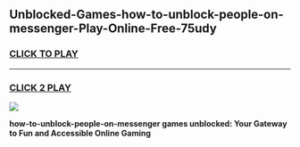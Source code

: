 
## Unblocked-Games-how-to-unblock-people-on-messenger-Play-Online-Free-75udy
<h3>
<a href="https://premium76.site?title=how-to-unblock-people-on-messenger&ref=26A">CLICK TO PLAY</a></h3>
<hr>

<h3>
<a href="https://premium76.site?title=how-to-unblock-people-on-messenger&ref=26A">CLICK 2 PLAY</a>
  
</h3>

<a href="https://premium76.site?title=how-to-unblock-people-on-messenger&ref=26A"><img src="https://clearcache.store/games.png"></a>


**how-to-unblock-people-on-messenger games unblocked: Your Gateway to Fun and Accessible Online Gaming**
